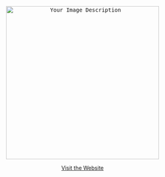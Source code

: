<p align="center">
  <kbd>
    <img src="https://discord.dog/1117912133770952935" width="400" alt="Your Image Description">
  </kbd>
</p>

<p align="center">
  <a href="https://discord.dog/1117912133770952935">Visit the Website</a>
</p>
